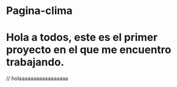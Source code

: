 # Pagina-clima
# Hola a todos, este es el primer proyecto en el que me encuentro trabajando.
// holaaaaaaaaaaaaaaaaa
